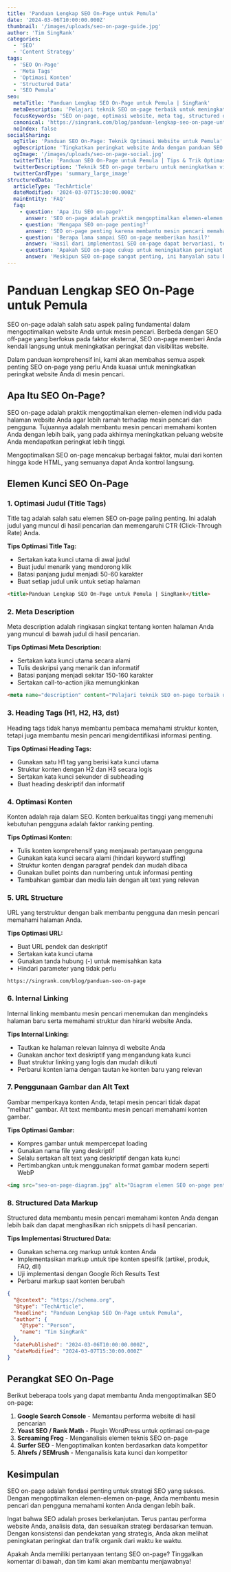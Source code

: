 ```yaml
---
title: 'Panduan Lengkap SEO On-Page untuk Pemula'
date: '2024-03-06T10:00:00.000Z'
thumbnail: '/images/uploads/seo-on-page-guide.jpg'
author: 'Tim SingRank'
categories:
  - 'SEO'
  - 'Content Strategy'
tags:
  - 'SEO On-Page'
  - 'Meta Tags'
  - 'Optimasi Konten'
  - 'Structured Data'
  - 'SEO Pemula'
seo:
  metaTitle: 'Panduan Lengkap SEO On-Page untuk Pemula | SingRank'
  metaDescription: 'Pelajari teknik SEO on-page terbaik untuk meningkatkan peringkat website Anda di mesin pencari. Panduan langkah demi langkah untuk pemula.'
  focusKeywords: 'SEO on-page, optimasi website, meta tag, structured data, heading tags'
  canonical: 'https://singrank.com/blog/panduan-lengkap-seo-on-page-untuk-pemula'
  noIndex: false
socialSharing:
  ogTitle: 'Panduan SEO On-Page: Teknik Optimasi Website untuk Pemula'
  ogDescription: 'Tingkatkan peringkat website Anda dengan panduan SEO on-page lengkap ini. Pelajari teknik optimasi konten, meta tags, dan structured data untuk hasil maksimal!'
  ogImage: '/images/uploads/seo-on-page-social.jpg'
  twitterTitle: 'Panduan SEO On-Page untuk Pemula | Tips & Trik Optimasi Website'
  twitterDescription: 'Teknik SEO on-page terbaru untuk meningkatkan visibilitas website Anda di mesin pencari. Pelajari dari para ahli!'
  twitterCardType: 'summary_large_image'
structuredData:
  articleType: 'TechArticle'
  dateModified: '2024-03-07T15:30:00.000Z'
  mainEntity: 'FAQ'
  faq:
    - question: 'Apa itu SEO on-page?'
      answer: 'SEO on-page adalah praktik mengoptimalkan elemen-elemen pada halaman website Anda untuk meningkatkan peringkat di mesin pencari. Ini meliputi optimasi konten, meta tags, struktur URL, heading tags, dan faktor-faktor lain yang dapat Anda kontrol langsung di website Anda.'
    - question: 'Mengapa SEO on-page penting?'
      answer: 'SEO on-page penting karena membantu mesin pencari memahami konten website Anda dengan lebih baik, sehingga dapat meningkatkan peringkat, visibilitas, dan traffic organik. Tanpa SEO on-page yang baik, konten berkualitas tinggi mungkin tidak mendapatkan peringkat yang layak di hasil pencarian.'
    - question: 'Berapa lama sampai SEO on-page memberikan hasil?'
      answer: 'Hasil dari implementasi SEO on-page dapat bervariasi, tetapi umumnya Anda akan mulai melihat perubahan dalam 2-4 minggu. Perubahan peringkat yang signifikan mungkin membutuhkan waktu 2-3 bulan. Konsistensi dan kesabaran sangat penting dalam SEO.'
    - question: 'Apakah SEO on-page cukup untuk meningkatkan peringkat website?'
      answer: 'Meskipun SEO on-page sangat penting, ini hanyalah satu bagian dari strategi SEO yang komprehensif. Anda juga perlu memperhatikan SEO off-page (seperti backlink) dan SEO teknis (seperti kecepatan website dan mobile-friendliness) untuk hasil yang optimal.'
---
```


# Panduan Lengkap SEO On-Page untuk Pemula

SEO on-page adalah salah satu aspek paling fundamental dalam mengoptimalkan website Anda untuk mesin pencari. Berbeda dengan SEO off-page yang berfokus pada faktor eksternal, SEO on-page memberi Anda kendali langsung untuk meningkatkan peringkat dan visibilitas website.

Dalam panduan komprehensif ini, kami akan membahas semua aspek penting SEO on-page yang perlu Anda kuasai untuk meningkatkan peringkat website Anda di mesin pencari.

## Apa Itu SEO On-Page?

SEO on-page adalah praktik mengoptimalkan elemen-elemen individu pada halaman website Anda agar lebih ramah terhadap mesin pencari dan pengguna. Tujuannya adalah membantu mesin pencari memahami konten Anda dengan lebih baik, yang pada akhirnya meningkatkan peluang website Anda mendapatkan peringkat lebih tinggi.

Mengoptimalkan SEO on-page mencakup berbagai faktor, mulai dari konten hingga kode HTML, yang semuanya dapat Anda kontrol langsung.

## Elemen Kunci SEO On-Page

### 1. Optimasi Judul (Title Tags)

Title tag adalah salah satu elemen SEO on-page paling penting. Ini adalah judul yang muncul di hasil pencarian dan memengaruhi CTR (Click-Through Rate) Anda.

**Tips Optimasi Title Tag:**
- Sertakan kata kunci utama di awal judul
- Buat judul menarik yang mendorong klik
- Batasi panjang judul menjadi 50-60 karakter
- Buat setiap judul unik untuk setiap halaman

```html
<title>Panduan Lengkap SEO On-Page untuk Pemula | SingRank</title>
```

### 2. Meta Description

Meta description adalah ringkasan singkat tentang konten halaman Anda yang muncul di bawah judul di hasil pencarian.

**Tips Optimasi Meta Description:**
- Sertakan kata kunci utama secara alami
- Tulis deskripsi yang menarik dan informatif
- Batasi panjang menjadi sekitar 150-160 karakter
- Sertakan call-to-action jika memungkinkan

```html
<meta name="description" content="Pelajari teknik SEO on-page terbaik untuk meningkatkan peringkat website Anda di mesin pencari. Panduan langkah demi langkah untuk pemula.">
```

### 3. Heading Tags (H1, H2, H3, dst)

Heading tags tidak hanya membantu pembaca memahami struktur konten, tetapi juga membantu mesin pencari mengidentifikasi informasi penting.

**Tips Optimasi Heading Tags:**
- Gunakan satu H1 tag yang berisi kata kunci utama
- Struktur konten dengan H2 dan H3 secara logis
- Sertakan kata kunci sekunder di subheading
- Buat heading deskriptif dan informatif

### 4. Optimasi Konten

Konten adalah raja dalam SEO. Konten berkualitas tinggi yang memenuhi kebutuhan pengguna adalah faktor ranking penting.

**Tips Optimasi Konten:**
- Tulis konten komprehensif yang menjawab pertanyaan pengguna
- Gunakan kata kunci secara alami (hindari keyword stuffing)
- Struktur konten dengan paragraf pendek dan mudah dibaca
- Gunakan bullet points dan numbering untuk informasi penting
- Tambahkan gambar dan media lain dengan alt text yang relevan

### 5. URL Structure

URL yang terstruktur dengan baik membantu pengguna dan mesin pencari memahami halaman Anda.

**Tips Optimasi URL:**
- Buat URL pendek dan deskriptif
- Sertakan kata kunci utama
- Gunakan tanda hubung (-) untuk memisahkan kata
- Hindari parameter yang tidak perlu

```
https://singrank.com/blog/panduan-seo-on-page
```

### 6. Internal Linking

Internal linking membantu mesin pencari menemukan dan mengindeks halaman baru serta memahami struktur dan hirarki website Anda.

**Tips Internal Linking:**
- Tautkan ke halaman relevan lainnya di website Anda
- Gunakan anchor text deskriptif yang mengandung kata kunci
- Buat struktur linking yang logis dan mudah diikuti
- Perbarui konten lama dengan tautan ke konten baru yang relevan

### 7. Penggunaan Gambar dan Alt Text

Gambar memperkaya konten Anda, tetapi mesin pencari tidak dapat "melihat" gambar. Alt text membantu mesin pencari memahami konten gambar.

**Tips Optimasi Gambar:**
- Kompres gambar untuk mempercepat loading
- Gunakan nama file yang deskriptif
- Selalu sertakan alt text yang deskriptif dengan kata kunci
- Pertimbangkan untuk menggunakan format gambar modern seperti WebP

```html
<img src="seo-on-page-diagram.jpg" alt="Diagram elemen SEO on-page penting">
```

### 8. Structured Data Markup

Structured data membantu mesin pencari memahami konten Anda dengan lebih baik dan dapat menghasilkan rich snippets di hasil pencarian.

**Tips Implementasi Structured Data:**
- Gunakan schema.org markup untuk konten Anda
- Implementasikan markup untuk tipe konten spesifik (artikel, produk, FAQ, dll)
- Uji implementasi dengan Google Rich Results Test
- Perbarui markup saat konten berubah

```json
{
  "@context": "https://schema.org",
  "@type": "TechArticle",
  "headline": "Panduan Lengkap SEO On-Page untuk Pemula",
  "author": {
    "@type": "Person",
    "name": "Tim SingRank"
  },
  "datePublished": "2024-03-06T10:00:00.000Z",
  "dateModified": "2024-03-07T15:30:00.000Z"
}
```

## Perangkat SEO On-Page

Berikut beberapa tools yang dapat membantu Anda mengoptimalkan SEO on-page:

1. **Google Search Console** - Memantau performa website di hasil pencarian
2. **Yoast SEO / Rank Math** - Plugin WordPress untuk optimasi on-page
3. **Screaming Frog** - Menganalisis elemen teknis SEO on-page
4. **Surfer SEO** - Mengoptimalkan konten berdasarkan data kompetitor
5. **Ahrefs / SEMrush** - Menganalisis kata kunci dan kompetitor

## Kesimpulan

SEO on-page adalah fondasi penting untuk strategi SEO yang sukses. Dengan mengoptimalkan elemen-elemen on-page, Anda membantu mesin pencari dan pengguna memahami konten Anda dengan lebih baik.

Ingat bahwa SEO adalah proses berkelanjutan. Terus pantau performa website Anda, analisis data, dan sesuaikan strategi berdasarkan temuan. Dengan konsistensi dan pendekatan yang strategis, Anda akan melihat peningkatan peringkat dan trafik organik dari waktu ke waktu.

Apakah Anda memiliki pertanyaan tentang SEO on-page? Tinggalkan komentar di bawah, dan tim kami akan membantu menjawabnya! 